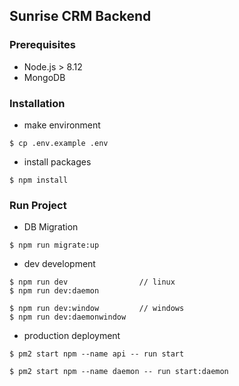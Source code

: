 ## Sunrise CRM Backend

### Prerequisites
- Node.js > 8.12
- MongoDB

### Installation

-   make environment
```
$ cp .env.example .env
```
-   install packages
```
$ npm install
```

### Run Project

-   DB Migration

```
$ npm run migrate:up
```

-   dev development

```
$ npm run dev                // linux
$ npm run dev:daemon

$ npm run dev:window         // windows
$ npm run dev:daemonwindow
```

-   production deployment
```
$ pm2 start npm --name api -- run start

$ pm2 start npm --name daemon -- run start:daemon
```
